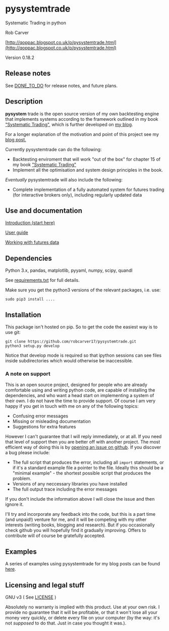 # pysystemtrade

Systematic Trading in python

Rob Carver

[http://qoppac.blogspot.co.uk/p/pysystemtrade.html](http://qoppac.blogspot.co.uk/p/pysystemtrade.html)


Version 0.18.2

## Release notes

See [DONE_TO_DO](DONE_TO_DO.md) for release notes, and future plans.


## Description

**pysystem** trade is the open source version of my own backtesting engine that implements systems according to the framework outlined in my book ["Systematic Trading"](http://www.systematictrading.org), which is further developed on [my blog](http://qoppac.blogspot.com).

For a longer explanation of the motivation and point of this project see my [blog post.](http://qoppac.blogspot.co.uk/2015/12/pysystemtrade.html)

Currently pysystemtrade can do the following:
- Backtesting enviroment that will work "out of the box" for chapter 15 of my book ["Systematic Trading"](systematicmoney.org/systematic-trading)
- Implement all the optimisation and system design principles in the book.

*Eventually* pysystemtrade will also include the following:

- Complete implementation of a fully automated system for futures trading (for interactive brokers only), including regularly updated data


## Use and documentation

[Introduction (start here)](docs/introduction.md)

[User guide](docs/userguide.md)

[Working with futures data](/docs/futures.md)

## Dependencies

Python 3.x, pandas, matplotlib, pyyaml, numpy, scipy, quandl

See [requirements.txt](requirements.txt) for full details.

Make sure you get the python3 versions of the relevant packages, i.e. use:

```
sudo pip3 install ....
```

## Installation

This package isn't hosted on pip. So to get the code the easiest way is to use git:

```
git clone https://github.com/robcarver17/pysystemtrade.git
python3 setup.py develop
```
Notice that develop mode is required so that ipython sessions can see files inside subdirectories which would otherwise be inaccessible.

### A note on support

This is an open source project, designed for people who are already comfortable using and writing python code, are capable of installing the dependencies, and who want a head start on implementing a system of their own. I do not have the time to provide support. Of course I am very happy if you get in touch with me on any of the following topics:

- Confusing error messages
- Missing or misleading documentation
- Suggestions for extra features

However I can't guarantee that I will reply immediately, or at all. If you need that level of support then you are better off with another project. The most efficient way of doing this is by [opening an issue on github](https://github.com/robcarver17/pysystemtrade/issues/new). If you discover a bug please include:

- The full script that produces the error, including all `import` statements, or if it's a standard example file a pointer to the file. Ideally this should be a "minimal example" - the shortest possible script that produces the problem.
- Versions of any neccessary libraries you have installed
- The full output trace including the error messages

If you don't include the information above I will close the issue and then ignore it.

I'll try and incorporate any feedback into the code, but this is a part time (and unpaid!) venture for me, and it will be competing with my other interests (writing books, blogging and research). But if you occasionally check github you will hopefully find it gradually improving. Offers to contribute will of course be gratefully accepted.

## Examples

A series of examples using pysystemtrade for my blog posts can be found [here](https://github.com/robcarver17/pysystemtrade_examples).

## Licensing and legal stuff

GNU v3
( See [LICENSE](LICENSE) )

Absolutely no warranty is implied with this product. Use at your own risk. I provide no guarantee that it will be profitable, or that it won't lose all your money very quickly, or delete every file on your computer (by the way: it's not *supposed* to do that. Just in case you thought it was.).
